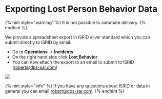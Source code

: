 # Exporting Lost Person Behavior Data

{% hint style="warning" %}
It is not possible to automate delivery.&#x20;
{% endhint %}

We provide a spreadsheet export in ISRID silver standard which you can submit directly to ISRID by email.&#x20;

* Go to **Operations** -> **Incidents**
* On the right hand side click **Lost Behavior**
* You can now attach the export to an email to submit to ISRID ([robert@dbs-sar.com](mailto:robert@dbs-sar.com))

![](<../../.gitbook/assets/export lost person behavior.gif>)

{% hint style="info" %}
If you have any questions about ISRID or data in general you can email [robert@dbs-sar.com](mailto:robert@dbs-sar.com).
{% endhint %}
